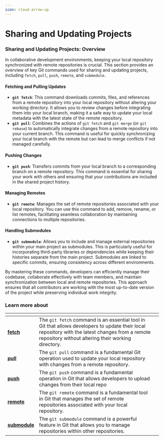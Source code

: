 ```yaml
---
icon: cloud-arrow-up
---
```


# Sharing and Updating Projects

### Sharing and Updating Projects: Overview

In collaborative development environments, keeping your local repository synchronized with remote repositories is crucial. This section provides an overview of key Git commands used for sharing and updating projects, including `fetch`, `pull`, `push`, `remote`, and `submodule`.

#### Fetching and Pulling Updates

* **`git fetch`**: This command downloads commits, files, and references from a remote repository into your local repository without altering your working directory. It allows you to review changes before integrating them into your local branch, making it a safe way to update your local metadata with the latest state of the remote repository.
* **`git pull`**: Combines the actions of `git fetch` and `git merge` (or `git rebase`) to automatically integrate changes from a remote repository into your current branch. This command is useful for quickly synchronizing your local branch with the remote but can lead to merge conflicts if not managed carefully.

#### Pushing Changes

* **`git push`**: Transfers commits from your local branch to a corresponding branch on a remote repository. This command is essential for sharing your work with others and ensuring that your contributions are included in the shared project history.

#### Managing Remotes

* **`git remote`**: Manages the set of remote repositories associated with your local repository. You can use this command to add, remove, rename, or list remotes, facilitating seamless collaboration by maintaining connections to multiple repositories.

#### Handling Submodules

* **`git submodule`**: Allows you to include and manage external repositories within your main project as submodules. This is particularly useful for incorporating third-party libraries or dependencies while keeping their histories separate from the main project. Submodules are linked to specific commits, ensuring consistency across different environments.

By mastering these commands, developers can efficiently manage their codebase, collaborate effectively with team members, and maintain synchronization between local and remote repositories. This approach ensures that all contributors are working with the most up-to-date version of the project while preserving individual work integrity.

### Learn more about

<table data-view="cards"><thead><tr><th></th><th></th><th></th></tr></thead><tbody><tr><td><a href="fetch.md"><strong>fetch</strong></a></td><td>The <code>git fetch</code> command is an essential tool in Git that allows developers to update their local repository with the latest changes from a remote repository without altering their working directory.</td><td></td></tr><tr><td><a href="pull.md"><strong>pull</strong></a></td><td>The <code>git pull</code> command is a fundamental Git operation used to update your local repository with changes from a remote repository.</td><td></td></tr><tr><td><a href="push.md"><strong>push</strong></a></td><td>The <code>git push</code> command is a fundamental operation in Git that allows developers to upload changes from their local repo</td><td></td></tr><tr><td><a href="remote.md"><strong>remote</strong></a></td><td>The <code>git remote</code> command is a fundamental tool in Git that manages the set of remote repositories associated with your local repository.</td><td></td></tr><tr><td><a href="submodule.md"><strong>submodule</strong></a></td><td>The <code>git submodule</code> command is a powerful feature in Git that allows you to manage repositories within other repositories.</td><td></td></tr></tbody></table>


